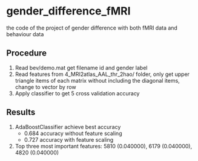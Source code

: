# gender_difference_fMRI
the code of the project of gender difference with both fMRI data and behaviour data

## Procedure
  1. Read bev/demo.mat get filename id and gender label
  2. Read features from 4_MRI2atlas_AAL_thr_2hao/ folder, only get upper triangle
   items of each matrix without including the diagonal items, change to vector
   by row 
  3. Apply classifier to get 5 cross validation accuracy

## Results

1. AdaBoostClassifier achieve best accuracy 
   - 0.684 accuracy without feature scaling
   - 0.727 accuracy with feature scaling
2. Top three most important features: 5810 (0.040000), 6179 (0.040000), 4820 (0.040000)

